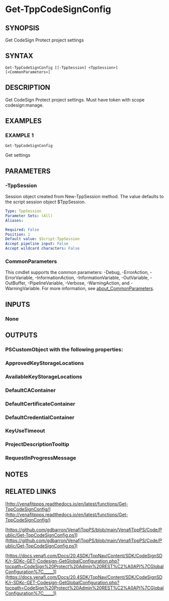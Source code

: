 # Get-TppCodeSignConfig

## SYNOPSIS
Get CodeSign Protect project settings

## SYNTAX

```
Get-TppCodeSignConfig [[-TppSession] <TppSession>] [<CommonParameters>]
```

## DESCRIPTION
Get CodeSign Protect project settings.
Must have token with scope codesign:manage.

## EXAMPLES

### EXAMPLE 1
```
Get-TppCodeSignConfig
```

Get settings

## PARAMETERS

### -TppSession
Session object created from New-TppSession method.
The value defaults to the script session object $TppSession.

```yaml
Type: TppSession
Parameter Sets: (All)
Aliases:

Required: False
Position: 1
Default value: $Script:TppSession
Accept pipeline input: False
Accept wildcard characters: False
```

### CommonParameters
This cmdlet supports the common parameters: -Debug, -ErrorAction, -ErrorVariable, -InformationAction, -InformationVariable, -OutVariable, -OutBuffer, -PipelineVariable, -Verbose, -WarningAction, and -WarningVariable. For more information, see [about_CommonParameters](http://go.microsoft.com/fwlink/?LinkID=113216).

## INPUTS

### None
## OUTPUTS

### PSCustomObject with the following properties:
###     ApprovedKeyStorageLocations
###     AvailableKeyStorageLocations
###     DefaultCAContainer
###     DefaultCertificateContainer
###     DefaultCredentialContainer
###     KeyUseTimeout
###     ProjectDescriptionTooltip
###     RequestInProgressMessage
## NOTES

## RELATED LINKS

[http://venafitppps.readthedocs.io/en/latest/functions/Get-TppCodeSignConfig/](http://venafitppps.readthedocs.io/en/latest/functions/Get-TppCodeSignConfig/)

[https://github.com/gdbarron/VenafiTppPS/blob/main/VenafiTppPS/Code/Public/Get-TppCodeSignConfig.ps1](https://github.com/gdbarron/VenafiTppPS/blob/main/VenafiTppPS/Code/Public/Get-TppCodeSignConfig.ps1)

[https://docs.venafi.com/Docs/20.4SDK/TopNav/Content/SDK/CodeSignSDK/r-SDKc-GET-Codesign-GetGlobalConfiguration.php?tocpath=CodeSign%20Protect%20Admin%20REST%C2%A0API%7CGlobalConfiguration%7C_____1](https://docs.venafi.com/Docs/20.4SDK/TopNav/Content/SDK/CodeSignSDK/r-SDKc-GET-Codesign-GetGlobalConfiguration.php?tocpath=CodeSign%20Protect%20Admin%20REST%C2%A0API%7CGlobalConfiguration%7C_____1)

